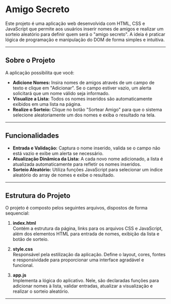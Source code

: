 # Amigo Secreto

Este projeto é uma aplicação web desenvolvida com HTML, CSS e JavaScript que permite aos usuários inserir nomes de amigos e realizar um sorteio aleatório para definir quem será o "amigo secreto". A ideia é praticar lógica de programação e manipulação do DOM de forma simples e intuitiva.

---

## Sobre o Projeto

A aplicação possibilita que você:
- **Adicione Nomes:** Insira nomes de amigos através de um campo de texto e clique em "Adicionar". Se o campo estiver vazio, um alerta solicitará que um nome válido seja informado.
- **Visualize a Lista:** Todos os nomes inseridos são automaticamente exibidos em uma lista na página.
- **Realize o Sorteio:** Clique no botão "Sortear Amigo" para que o sistema selecione aleatoriamente um dos nomes e exiba o resultado na tela.

---

## Funcionalidades

- **Entrada e Validação:** Captura o nome inserido, valida se o campo não está vazio e exibe um alerta se necessário.
- **Atualização Dinâmica da Lista:** A cada novo nome adicionado, a lista é atualizada automaticamente para refletir os nomes inseridos.
- **Sorteio Aleatório:** Utiliza funções JavaScript para selecionar um índice aleatório do array de nomes e exibe o resultado.

---

## Estrutura do Projeto

O projeto é composto pelos seguintes arquivos, dispostos de forma sequencial:

1. **index.html**  
   Contém a estrutura da página, links para os arquivos CSS e JavaScript, além dos elementos HTML para entrada de nomes, exibição da lista e botão de sorteio.
 
2. **style.css**  
   Responsável pela estilização da aplicação. Define o layout, cores, fontes e responsividade para proporcionar uma interface agradável e funcional.

3. **app.js**  
   Implementa a lógica do aplicativo. Nele, são declaradas funções para adicionar nomes à lista, validar entradas, atualizar a visualização e realizar o sorteio aleatório.

---
